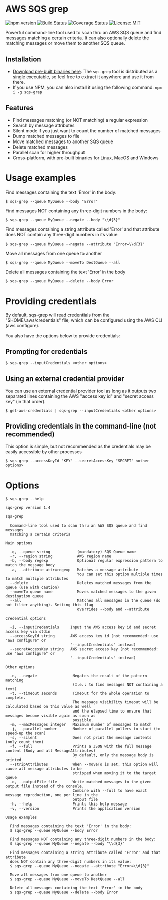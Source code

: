 # AWS SQS grep 
[![npm version](https://badge.fury.io/js/sqs-grep.svg)](https://badge.fury.io/js/sqs-grep)
[![Build Status](https://travis-ci.org/rodrigozr/sqs-grep.svg?branch=master)](https://travis-ci.org/rodrigozr/sqs-grep)
[![Coverage Status](https://coveralls.io/repos/github/rodrigozr/sqs-grep/badge.svg?branch=master)](https://coveralls.io/github/rodrigozr/sqs-grep?branch=master)
[![License: MIT](https://img.shields.io/badge/License-MIT-green.svg)](https://opensource.org/licenses/MIT)

Powerful command-line tool used to scan thru an AWS SQS queue and find messages matching a certain criteria.
It can also optionally delete the matching messages or move them to another SQS queue.

## Installation
* [Download pre-built binaries here](https://github.com/rodrigozr/sqs-grep/releases). The `sqs-grep` tool is distributed as a single executable, so feel free to extract it anywhere and use it from there.
* If you use NPM, you can also install it using the following command: `npm i -g sqs-grep`

## Features
* Find messages matching (or NOT matching) a regular expression
* Search by message attributes
* Silent mode if you just want to count the number of matched messages
* Dump matched messages to file
* Move matched messages to another SQS queue
* Delete matched messages
* Parallel scan for higher throughput
* Cross-platform, with pre-built binaries for Linux, MacOS and Windows

# Usage examples
Find messages containing the text 'Error' in the body:
```
$ sqs-grep --queue MyQueue --body "Error"
```

Find messages NOT containing any three-digit numbers in the body:
```
$ sqs-grep --queue MyQueue --negate --body "\\d{3}"
```

Find messages containing a string attribute called 'Error' and that attribute does NOT contain any three-digit numbers in its value:     
```
$ sqs-grep --queue MyQueue --negate --attribute "Error=\\d{3}"
```

Move all messages from one queue to another
```
$ sqs-grep --queue MyQueue --moveTo DestQueue --all
```

Delete all messages containing the text 'Error' in the body
```
$ sqs-grep --queue MyQueue --delete --body Error
```

# Providing credentials
By default, sqs-grep will read credentials from the "$HOME/.aws/credentials" file, which can be configured using the AWS CLI (aws configure).

You also have the options below to provide credentials:

## Prompting for credentials
```
$ sqs-grep --inputCredentials <other options>
```

## Using an external credential provider
You can use an external credential provider tool as long as it outputs two separated lines
containing the AWS "access key id" and "secret access key" (in that order).
```
$ get-aws-credentials | sqs-grep --inputCredentials <other options>
```

## Providing credentials in the command-line (not recommended)
This option is simple, but not recommended as the credentials may be easily accessible by other processes
```
$ sqs-grep --accessKeyId "KEY" --secretAccessKey "SECRET" <other options>
```

# Options
```
$ sqs-grep --help

sqs-grep version 1.4

sqs-grep

  Command-line tool used to scan thru an AWS SQS queue and find messages        
  matching a certain criteria                                                   

Main options

  -q, --queue string            (mandatory) SQS Queue name                                                    
  -r, --region string           AWS region name                                                               
  -b, --body regexp             Optional regular expression pattern to match the message body                 
  -a, --attribute attr=regexp   Matches a message attribute                                                   
                                You can set this option multiple times to match multiple attributes           
  --delete                      Deletes matched messages from the queue (use with caution)                    
  --moveTo queue name           Moves matched messages to the given destination queue                         
  --all                         Matches all messages in the queue (do not filter anything). Setting this flag 
                                overrides --body and --attribute                                              

Credential options

  -i, --inputCredentials     Input the AWS access key id and secret access key via stdin                   
  --accessKeyId string       AWS access key id (not recommended: use "aws configure" or                    
                             "--inputCredentials" instead)                                                 
  --secretAccessKey string   AWS secret access key (not recommended: use "aws configure" or                
                             "--inputCredentials" instead)                                                 

Other options

  -n, --negate                Negates the result of the pattern matching                                    
                              (I.e.: to find messages NOT containing a text)                                
  -t, --timeout seconds       Timeout for the whole operation to complete.                                  
                              The message visibility timeout will be calculated based on this value as well 
                              and the elapsed time to ensure that messages become visible again as soon as  
                              possible.                                                                     
  -m, --maxMessages integer   Maximum number of messages to match                                           
  -j, --parallel number       Number of parallel pollers to start (to speed-up the scan)                    
  -s, --silent                Does not print the message contents (only count them)                         
  -f, --full                  Prints a JSON with the full message content (Body and all MessageAttributes)  
                              By default, only the message body is printed                                  
  --stripAttributes           When --moveTo is set, this option will cause all message attributes to be     
                              stripped when moving it to the target queue                                   
  -o, --outputFile file       Write matched messages to the given output file instead of the console.       
                              Combine with --full to have exact message reproduction, one per line in the   
                              output file                                                                   
  -h, --help                  Prints this help message                                                      
  -v, --version               Prints the application version                                                

Usage examples

  Find messages containing the text 'Error' in the body:                        
  $ sqs-grep --queue MyQueue --body Error                                     
                                                                                
  Find messages NOT containing any three-digit numbers in the body:             
  $ sqs-grep --queue MyQueue --negate --body "\\d{3}"                         
                                                                                
  Find messages containing a string attribute called 'Error' and that attribute 
  does NOT contain any three-digit numbers in its value:                        
  $ sqs-grep --queue MyQueue --negate --attribute "Error=\\d{3}"              
                                                                                
  Move all messages from one queue to another                                   
  $ sqs-grep --queue MyQueue --moveTo DestQueue --all                         
                                                                                
  Delete all messages containing the text 'Error' in the body                   
  $ sqs-grep --queue MyQueue --delete --body Error
```
